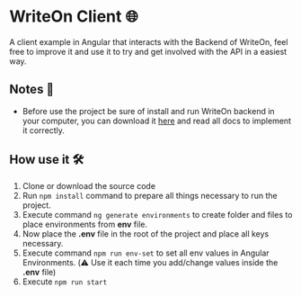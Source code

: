 # WriteOn Client 🌐
A client example in Angular that interacts with the Backend of WriteOn, feel free to improve it and use it to try and get involved with the API in a easiest way.

## Notes 📄
* Before use the project be sure of install and run WriteOn backend in your computer, you can download it [here](https://github.com/JhonCODEOWO/WriteOn) and read all docs to implement it correctly.

## How use it 🛠️
1. Clone or download the source code
2. Run `npm install` command to prepare all things necessary to run the project.
4. Execute command `ng generate environments` to create folder and files to place environments from **env** file.
3. Now place the **.env** file in the root of the project and place all keys necessary.
4. Execute command `npm run env-set` to set all env values in Angular Environments. (⚠️ Use it each time you add/change values inside the **.env** file)
5. Execute `npm run start`